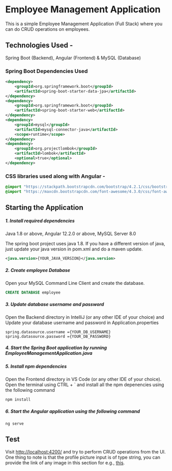 # Employee Management Application

This is a simple Employee Management Application (Full Stack) where you can do CRUD operations on employees.

## Technologies Used - 
Spring Boot (Backend), Angular (Frontend) & MySQL (Database)

### Spring Boot Dependencies Used
```xml
<dependency>
	<groupId>org.springframework.boot</groupId>
	<artifactId>spring-boot-starter-data-jpa</artifactId>
</dependency>
<dependency>
	<groupId>org.springframework.boot</groupId>
	<artifactId>spring-boot-starter-web</artifactId>
</dependency>
<dependency>
	<groupId>mysql</groupId>
	<artifactId>mysql-connector-java</artifactId>
	<scope>runtime</scope>
</dependency>
<dependency>
	<groupId>org.projectlombok</groupId>
	<artifactId>lombok</artifactId>
	<optional>true</optional>
</dependency>
```

### CSS libraries used along with Angular -

```css
@import "https://stackpath.bootstrapcdn.com/bootstrap/4.2.1/css/bootstrap.min.css";
@import "https://maxcdn.bootstrapcdn.com/font-awesome/4.3.0/css/font-awesome.min.css";
```

## Starting the Application
##### 1. Install required dependencies 
Java 1.8 or above, Angular 12.2.0 or above, MySQL Server 8.0

The spring boot project uses java 1.8. If you have a different version of java, just update your java version in pom.xml and do a maven update.
```xml
<java.version>{YOUR_JAVA_VERSION}</java.version>
```
##### 2. Create employee Database
Open your MySQL Command Line Client and create the database.
```sql
CREATE DATABASE employee
```
##### 3. Update database username and password
Open the Backend directory in IntelliJ (or any other IDE of your choice) and Update your database username and password in Application.properties
```properties
spring.datasource.username ={YOUR_DB_USERNAME}
spring.datasource.password ={YOUR_DB_PASSWORD}
```
##### 4. Start the Spring Boot application by running EmployeeManagementApplication.java

##### 5. Install npm dependencies
Open the Frontend directory in VS Code (or any other IDE of your choice). Open the terminal using CTRL + ` and install all the npm depenencies using the following command
```bash
npm install
```
##### 6. Start the Angular application using the following command
```ng
ng serve
```
## Test
Visit [http://localhost:4200/](http://localhost:4200/) and try to perform CRUD operations from the UI. One thing to note is that the profile picture input is of type string, you can provide the link of any image in this section for e.g., [this](https://static.wixstatic.com/media/31a53a_82bf85818af44d5db5b4504197194476~mv2.jpg/v1/crop/x_1907,y_642,w_3129,h_3129/fill/w_308,h_308,al_c,q_80,usm_0.66_1.00_0.01,enc_auto/IMG_2028_JPG.jpg).
